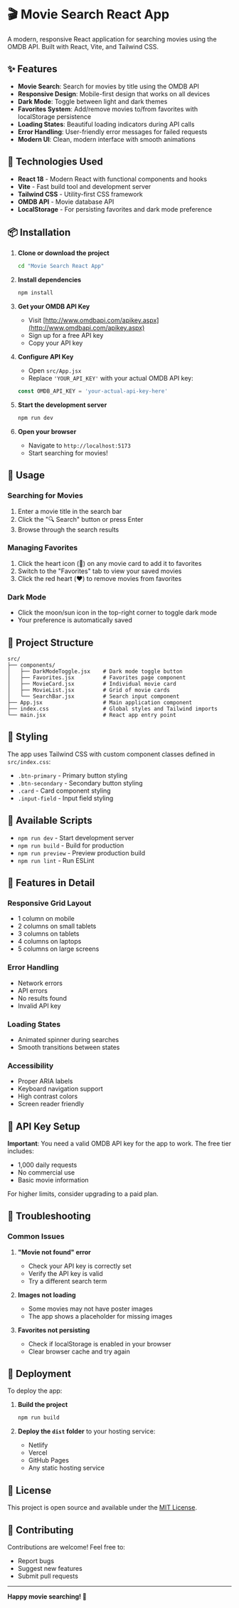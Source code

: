 # 🎬 Movie Search React App

A modern, responsive React application for searching movies using the OMDB API. Built with React, Vite, and Tailwind CSS.

## ✨ Features

- **Movie Search**: Search for movies by title using the OMDB API
- **Responsive Design**: Mobile-first design that works on all devices
- **Dark Mode**: Toggle between light and dark themes
- **Favorites System**: Add/remove movies to/from favorites with localStorage persistence
- **Loading States**: Beautiful loading indicators during API calls
- **Error Handling**: User-friendly error messages for failed requests
- **Modern UI**: Clean, modern interface with smooth animations

## 🚀 Technologies Used

- **React 18** - Modern React with functional components and hooks
- **Vite** - Fast build tool and development server
- **Tailwind CSS** - Utility-first CSS framework
- **OMDB API** - Movie database API
- **LocalStorage** - For persisting favorites and dark mode preference

## 📦 Installation

1. **Clone or download the project**
   ```bash
   cd "Movie Search React App"
   ```

2. **Install dependencies**
   ```bash
   npm install
   ```

3. **Get your OMDB API Key**
   - Visit [http://www.omdbapi.com/apikey.aspx](http://www.omdbapi.com/apikey.aspx)
   - Sign up for a free API key
   - Copy your API key

4. **Configure API Key**
   - Open `src/App.jsx`
   - Replace `'YOUR_API_KEY'` with your actual OMDB API key:
   ```javascript
   const OMDB_API_KEY = 'your-actual-api-key-here'
   ```

5. **Start the development server**
   ```bash
   npm run dev
   ```

6. **Open your browser**
   - Navigate to `http://localhost:5173`
   - Start searching for movies!

## 🎯 Usage

### Searching for Movies
1. Enter a movie title in the search bar
2. Click the "🔍 Search" button or press Enter
3. Browse through the search results

### Managing Favorites
1. Click the heart icon (🤍) on any movie card to add it to favorites
2. Switch to the "Favorites" tab to view your saved movies
3. Click the red heart (❤️) to remove movies from favorites

### Dark Mode
- Click the moon/sun icon in the top-right corner to toggle dark mode
- Your preference is automatically saved

## 📁 Project Structure

```
src/
├── components/
│   ├── DarkModeToggle.jsx    # Dark mode toggle button
│   ├── Favorites.jsx         # Favorites page component
│   ├── MovieCard.jsx         # Individual movie card
│   ├── MovieList.jsx         # Grid of movie cards
│   └── SearchBar.jsx         # Search input component
├── App.jsx                   # Main application component
├── index.css                 # Global styles and Tailwind imports
└── main.jsx                  # React app entry point
```

## 🎨 Styling

The app uses Tailwind CSS with custom component classes defined in `src/index.css`:

- `.btn-primary` - Primary button styling
- `.btn-secondary` - Secondary button styling
- `.card` - Card component styling
- `.input-field` - Input field styling

## 🔧 Available Scripts

- `npm run dev` - Start development server
- `npm run build` - Build for production
- `npm run preview` - Preview production build
- `npm run lint` - Run ESLint

## 🌟 Features in Detail

### Responsive Grid Layout
- 1 column on mobile
- 2 columns on small tablets
- 3 columns on tablets
- 4 columns on laptops
- 5 columns on large screens

### Error Handling
- Network errors
- API errors
- No results found
- Invalid API key

### Loading States
- Animated spinner during searches
- Smooth transitions between states

### Accessibility
- Proper ARIA labels
- Keyboard navigation support
- High contrast colors
- Screen reader friendly

## 🔑 API Key Setup

**Important**: You need a valid OMDB API key for the app to work. The free tier includes:
- 1,000 daily requests
- No commercial use
- Basic movie information

For higher limits, consider upgrading to a paid plan.

## 🐛 Troubleshooting

### Common Issues

1. **"Movie not found" error**
   - Check your API key is correctly set
   - Verify the API key is valid
   - Try a different search term

2. **Images not loading**
   - Some movies may not have poster images
   - The app shows a placeholder for missing images

3. **Favorites not persisting**
   - Check if localStorage is enabled in your browser
   - Clear browser cache and try again

## 🚀 Deployment

To deploy the app:

1. **Build the project**
   ```bash
   npm run build
   ```

2. **Deploy the `dist` folder** to your hosting service:
   - Netlify
   - Vercel
   - GitHub Pages
   - Any static hosting service

## 📝 License

This project is open source and available under the [MIT License](LICENSE).

## 🤝 Contributing

Contributions are welcome! Feel free to:
- Report bugs
- Suggest new features
- Submit pull requests

---

**Happy movie searching! 🍿**